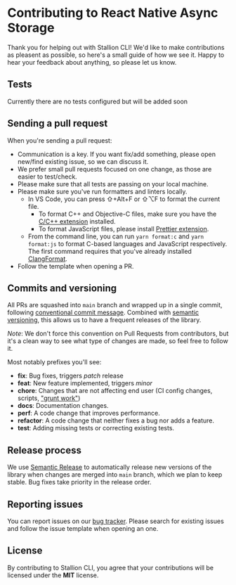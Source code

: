 # Contributing to React Native Async Storage

Thank you for helping out with Stallion CLI! We'd like to make contributions as
pleasent as possible, so here's a small guide of how we see it. Happy to hear
your feedback about anything, so please let us know.

## Tests

Currently there are no tests configured but will be added soon

## Sending a pull request

When you're sending a pull request:

- Communication is a key. If you want fix/add something, please open new/find
  existing issue, so we can discuss it.
- We prefer small pull requests focused on one change, as those are easier to
  test/check.
- Please make sure that all tests are passing on your local machine.
- Please make sure you've run formatters and linters locally.
  - In VS Code, you can press ⇧+Alt+F or ⇧⌥F to format the current file.
    - To format C++ and Objective-C files, make sure you have the
      [C/C++ extension](https://marketplace.visualstudio.com/items?itemName=ms-vscode.cpptools)
      installed.
    - To format JavaScript files, please install
      [Prettier extension](https://marketplace.visualstudio.com/items?itemName=esbenp.prettier-vscode).
  - From the command line, you can run `yarn format:c` and `yarn format:js` to
    format C-based languages and JavaScript respectively. The first command
    requires that you've already installed
    [ClangFormat](https://clang.llvm.org/docs/ClangFormat.html).
- Follow the template when opening a PR.

## Commits and versioning

All PRs are squashed into `main` branch and wrapped up in a single commit,
following
[conventional commit message](https://www.conventionalcommits.org/en/v1.0.0-beta.3).
Combined with [semantic versioning](https://semver.org/), this allows us to have
a frequent releases of the library.

_Note_: We don't force this convention on Pull Requests from contributors, but
it's a clean way to see what type of changes are made, so feel free to follow
it.

Most notably prefixes you'll see:

- **fix**: Bug fixes, triggers _patch_ release
- **feat**: New feature implemented, triggers _minor_
- **chore**: Changes that are not affecting end user (CI config changes,
  scripts, ["grunt work"](https://stackoverflow.com/a/26944812/3510245))
- **docs**: Documentation changes.
- **perf**: A code change that improves performance.
- **refactor**: A code change that neither fixes a bug nor adds a feature.
- **test**: Adding missing tests or correcting existing tests.

## Release process

We use [Semantic Release](http://semantic-release.org) to automatically release
new versions of the library when changes are merged into `main` branch, which
we plan to keep stable. Bug fixes take priority in the release order.

## Reporting issues

You can report issues on our
[bug tracker](https://github.com/redhorse-tech/stallion-cli/issues).
Please search for existing issues and follow the issue template when opening an
one.

## License

By contributing to Stallion CLI, you agree that your contributions
will be licensed under the **MIT** license.